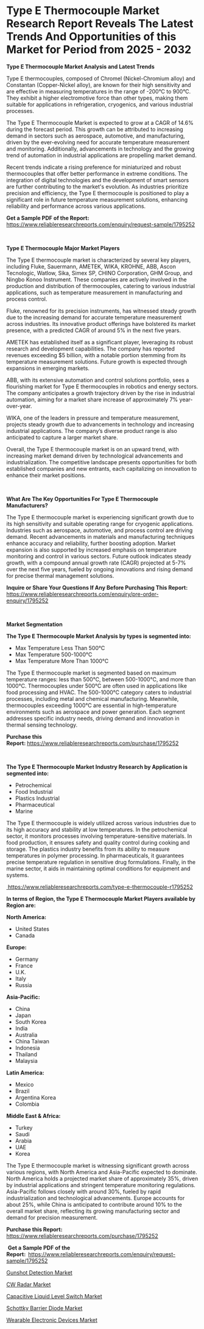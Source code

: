 <p><h1>Type E Thermocouple Market Research Report Reveals The Latest Trends And Opportunities of this Market for Period from 2025 - 2032</h1></p><p><strong>Type E Thermocouple Market Analysis and Latest Trends</strong></p>
<p><p>Type E thermocouples, composed of Chromel (Nickel-Chromium alloy) and Constantan (Copper-Nickel alloy), are known for their high sensitivity and are effective in measuring temperatures in the range of -200°C to 900°C. They exhibit a higher electromotive force than other types, making them suitable for applications in refrigeration, cryogenics, and various industrial processes.</p><p>The Type E Thermocouple Market is expected to grow at a CAGR of 14.6% during the forecast period. This growth can be attributed to increasing demand in sectors such as aerospace, automotive, and manufacturing, driven by the ever-evolving need for accurate temperature measurement and monitoring. Additionally, advancements in technology and the growing trend of automation in industrial applications are propelling market demand.</p><p>Recent trends indicate a rising preference for miniaturized and robust thermocouples that offer better performance in extreme conditions. The integration of digital technologies and the development of smart sensors are further contributing to the market's evolution. As industries prioritize precision and efficiency, the Type E thermocouple is positioned to play a significant role in future temperature measurement solutions, enhancing reliability and performance across various applications.</p></p>
<p><strong>Get a Sample PDF of the Report:&nbsp;</strong> <a href="https://www.reliableresearchreports.com/enquiry/request-sample/1795252?utm_campaign=9&utm_medium=2&utm_source=Github&utm_content=ia&utm_term=06042025&utm_id=type-e-thermocouple">https://www.reliableresearchreports.com/enquiry/request-sample/1795252</a></p>
<p>&nbsp;</p>
<p><strong>Type E Thermocouple Major Market Players</strong></p>
<p><p>The Type E thermocouple market is characterized by several key players, including Fluke, Sauermann, AMETEK, WIKA, KROHNE, ABB, Ascon Tecnologic, Watlow, Sika, Simex SP, CHINO Corporation, GHM Group, and Ningbo Konoo Instrument. These companies are actively involved in the production and distribution of thermocouples, catering to various industrial applications, such as temperature measurement in manufacturing and process control.</p><p>Fluke, renowned for its precision instruments, has witnessed steady growth due to the increasing demand for accurate temperature measurement across industries. Its innovative product offerings have bolstered its market presence, with a predicted CAGR of around 5% in the next five years.</p><p>AMETEK has established itself as a significant player, leveraging its robust research and development capabilities. The company has reported revenues exceeding $5 billion, with a notable portion stemming from its temperature measurement solutions. Future growth is expected through expansions in emerging markets.</p><p>ABB, with its extensive automation and control solutions portfolio, sees a flourishing market for Type E thermocouples in robotics and energy sectors. The company anticipates a growth trajectory driven by the rise in industrial automation, aiming for a market share increase of approximately 7% year-over-year.</p><p>WIKA, one of the leaders in pressure and temperature measurement, projects steady growth due to advancements in technology and increasing industrial applications. The company’s diverse product range is also anticipated to capture a larger market share.</p><p>Overall, the Type E thermocouple market is on an upward trend, with increasing market demand driven by technological advancements and industrialization. The competitive landscape presents opportunities for both established companies and new entrants, each capitalizing on innovation to enhance their market positions.</p></p>
<p>&nbsp;</p>
<p><strong>What Are The Key Opportunities For Type E Thermocouple Manufacturers?</strong></p>
<p><p>The Type E thermocouple market is experiencing significant growth due to its high sensitivity and suitable operating range for cryogenic applications. Industries such as aerospace, automotive, and process control are driving demand. Recent advancements in materials and manufacturing techniques enhance accuracy and reliability, further boosting adoption. Market expansion is also supported by increased emphasis on temperature monitoring and control in various sectors. Future outlook indicates steady growth, with a compound annual growth rate (CAGR) projected at 5-7% over the next five years, fueled by ongoing innovations and rising demand for precise thermal management solutions.</p></p>
<p><strong>Inquire or Share Your Questions If Any Before Purchasing This Report:</strong> <a href="https://www.reliableresearchreports.com/enquiry/pre-order-enquiry/1795252?utm_campaign=9&utm_medium=2&utm_source=Github&utm_content=ia&utm_term=06042025&utm_id=type-e-thermocouple">https://www.reliableresearchreports.com/enquiry/pre-order-enquiry/1795252</a></p>
<p>&nbsp;</p>
<p><strong>Market Segmentation</strong></p>
<p><strong>The Type E Thermocouple Market Analysis by types is segmented into:</strong></p>
<p><ul><li>Max Temperature Less Than 500℃</li><li>Max Temperature 500-1000℃</li><li>Max Temperature More Than 1000℃</li></ul></p>
<p><p>The Type E thermocouple market is segmented based on maximum temperature ranges: less than 500℃, between 500-1000℃, and more than 1000℃. Thermocouples under 500℃ are often used in applications like food processing and HVAC. The 500-1000℃ category caters to industrial processes, including metal and chemical manufacturing. Meanwhile, thermocouples exceeding 1000℃ are essential in high-temperature environments such as aerospace and power generation. Each segment addresses specific industry needs, driving demand and innovation in thermal sensing technology.</p></p>
<p><strong>Purchase this Report:&nbsp;</strong><a href="https://www.reliableresearchreports.com/purchase/1795252?utm_campaign=9&utm_medium=2&utm_source=Github&utm_content=ia&utm_term=06042025&utm_id=type-e-thermocouple">https://www.reliableresearchreports.com/purchase/1795252</a></p>
<p>&nbsp;</p>
<p><strong>The Type E Thermocouple Market Industry Research by Application is segmented into:</strong></p>
<p><ul><li>Petrochemical</li><li>Food Industrial</li><li>Plastics Industrial</li><li>Pharmaceutical</li><li>Marine</li></ul></p>
<p><p>The Type E thermocouple is widely utilized across various industries due to its high accuracy and stability at low temperatures. In the petrochemical sector, it monitors processes involving temperature-sensitive materials. In food production, it ensures safety and quality control during cooking and storage. The plastics industry benefits from its ability to measure temperatures in polymer processing. In pharmaceuticals, it guarantees precise temperature regulation in sensitive drug formulations. Finally, in the marine sector, it aids in maintaining optimal conditions for equipment and systems.</p></p>
<p><a href="https://www.reliableresearchreports.com/type-e-thermocouple-r1795252?utm_campaign=9&utm_medium=2&utm_source=Github&utm_content=ia&utm_term=06042025&utm_id=type-e-thermocouple">&nbsp;https://www.reliableresearchreports.com/type-e-thermocouple-r1795252</a></p>
<p><strong>In terms of Region, the Type E Thermocouple Market Players available by Region are:</strong></p>
<p>
    <p> <strong> North America: </strong>
        <ul>
            <li>United States</li>
            <li>Canada</li>
        </ul>
        </p> 
    <p> <strong> Europe: </strong>
        <ul>
            <li>Germany</li>
            <li>France</li>
            <li>U.K.</li>
            <li>Italy</li>
            <li>Russia</li>
        </ul>
        </p> 
    <p> <strong> Asia-Pacific: </strong>
        <ul>
            <li>China</li>
            <li>Japan</li>
            <li>South Korea</li>
            <li>India</li>
            <li>Australia</li>
            <li>China Taiwan</li>
            <li>Indonesia</li>
            <li>Thailand</li>
            <li>Malaysia</li>
        </ul>
        </p> 
    <p> <strong> Latin America: </strong>
        <ul>
            <li>Mexico</li>
            <li>Brazil</li>
            <li>Argentina Korea</li>
            <li>Colombia</li>
        </ul>
        </p> 
    <p> <strong> Middle East & Africa: </strong>
        <ul>
            <li>Turkey</li>
            <li>Saudi</li>
            <li>Arabia</li>
            <li>UAE</li>
            <li>Korea</li>
        </ul>
    </p>
    </p>
<p><p>The Type E thermocouple market is witnessing significant growth across various regions, with North America and Asia-Pacific expected to dominate. North America holds a projected market share of approximately 35%, driven by industrial applications and stringent temperature monitoring regulations. Asia-Pacific follows closely with around 30%, fueled by rapid industrialization and technological advancements. Europe accounts for about 25%, while China is anticipated to contribute around 10% to the overall market share, reflecting its growing manufacturing sector and demand for precision measurement.</p></p>
<p><strong>Purchase this Report: </strong><a href="https://www.reliableresearchreports.com/purchase/1795252?utm_campaign=9&utm_medium=2&utm_source=Github&utm_content=ia&utm_term=06042025&utm_id=type-e-thermocouple">https://www.reliableresearchreports.com/purchase/1795252</a></p>
<p>&nbsp;<strong>Get a Sample PDF of the Report:&nbsp;&nbsp;</strong><a href="https://www.reliableresearchreports.com/enquiry/request-sample/1795252?utm_campaign=9&utm_medium=2&utm_source=Github&utm_content=ia&utm_term=06042025&utm_id=type-e-thermocouple">https://www.reliableresearchreports.com/enquiry/request-sample/1795252</a></p>
<p><strong></strong></p>
<p><p><a href="https://github.com/pichuaadh0/Market-Research-Report-List-1/blob/main/gunshot-detection-market.md?utm_campaign=9&utm_medium=2&utm_source=Github&utm_content=ia&utm_term=06042025&utm_id=type-e-thermocouple">Gunshot Detection Market</a></p><p><a href="https://github.com/ogbadujonito22/Market-Research-Report-List-1/blob/main/cw-radar-market.md?utm_campaign=9&utm_medium=2&utm_source=Github&utm_content=ia&utm_term=06042025&utm_id=type-e-thermocouple">CW Radar Market</a></p><p><a href="https://github.com/lemiranajd/Market-Research-Report-List-1/blob/main/capacitive-liquid-level-switch-market.md?utm_campaign=9&utm_medium=2&utm_source=Github&utm_content=ia&utm_term=06042025&utm_id=type-e-thermocouple">Capacitive Liquid Level Switch Market</a></p><p><a href="https://github.com/dovbusmrking/Market-Research-Report-List-1/blob/main/schottky-barrier-diode-market.md?utm_campaign=9&utm_medium=2&utm_source=Github&utm_content=ia&utm_term=06042025&utm_id=type-e-thermocouple">Schottky Barrier Diode Market</a></p><p><a href="https://github.com/forgazerbyjt/Market-Research-Report-List-1/blob/main/wearable-electronic-devices-market.md?utm_campaign=9&utm_medium=2&utm_source=Github&utm_content=ia&utm_term=06042025&utm_id=type-e-thermocouple">Wearable Electronic Devices Market</a></p></p>